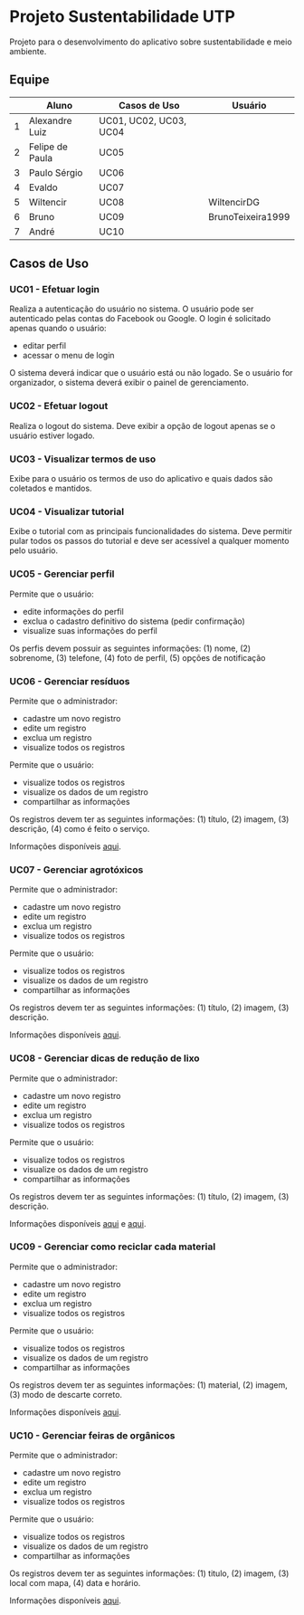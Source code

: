 # Projeto Sustentabilidade UTP

Projeto para o desenvolvimento do aplicativo sobre sustentabilidade e meio ambiente.

## Equipe

|   | Aluno                   | Casos de Uso                        | Usuário | 
|---|-------------------------|-------------------------------------|---------|
| 1 | Alexandre Luiz          | UC01, UC02, UC03, UC04              | |
| 2 | Felipe de Paula         | UC05                                | |
| 3 | Paulo Sérgio            | UC06                                | |
| 4 | Evaldo                  | UC07                                | |
| 5 | Wiltencir               | UC08                                | WiltencirDG |
| 6 | Bruno                   | UC09                                | BrunoTeixeira1999 |
| 7 | André                   | UC10                                | |

## Casos de Uso

### UC01 - Efetuar login

Realiza a autenticação do usuário no sistema. O usuário pode ser autenticado pelas contas do Facebook ou Google. O login é solicitado apenas quando o usuário:

 - editar perfil
 - acessar o menu de login
 
O sistema deverá indicar que o usuário está ou não logado. Se o usuário for organizador, o sistema deverá exibir o painel de gerenciamento.

### UC02 - Efetuar logout

Realiza o logout do sistema. Deve exibir a opção de logout apenas se o usuário estiver logado.

### UC03 - Visualizar termos de uso

Exibe para o usuário os termos de uso do aplicativo e quais dados são coletados e mantidos.

### UC04 - Visualizar tutorial

Exibe o tutorial com as principais funcionalidades do sistema. Deve permitir pular todos os passos do tutorial e deve ser acessível a qualquer momento pelo usuário.

### UC05 - Gerenciar perfil

Permite que o usuário: 

- edite informações do perfil
- exclua o cadastro definitivo do sistema (pedir confirmação)
- visualize suas informações do perfil

Os perfis devem possuir as seguintes informações: (1) nome, (2) sobrenome, (3) telefone, (4) foto de perfil, (5) opções de notificação

### UC06 - Gerenciar resíduos

Permite que o administrador: 

- cadastre um novo registro
- edite um registro
- exclua um registro
- visualize todos os registros

Permite que o usuário:

- visualize todos os registros
- visualize os dados de um registro
- compartilhar as informações

Os registros devem ter as seguintes informações: (1) título, (2) imagem, (3) descrição, (4) como é feito o serviço.

Informações disponíveis [aqui](http://www.curitiba.pr.gov.br/conteudo/sobre-a-limpeza-publica-smma/341).


### UC07 - Gerenciar agrotóxicos

Permite que o administrador: 

- cadastre um novo registro
- edite um registro
- exclua um registro
- visualize todos os registros

Permite que o usuário:

- visualize todos os registros
- visualize os dados de um registro
- compartilhar as informações

Os registros devem ter as seguintes informações: (1) título, (2) imagem, (3) descrição.

Informações disponíveis [aqui](http://sanagua.com.br/noticias/tipos-de-agrotoxicos-mais-utilizados-e-perigosos-183.html).

### UC08 - Gerenciar dicas de redução de lixo

Permite que o administrador: 

- cadastre um novo registro
- edite um registro
- exclua um registro
- visualize todos os registros

Permite que o usuário:

- visualize todos os registros
- visualize os dados de um registro
- compartilhar as informações

Os registros devem ter as seguintes informações: (1) título, (2) imagem, (3) descrição.

Informações disponíveis [aqui](http://www.curitiba.pr.gov.br/conteudo/reducao-de-lixo/1998) e [aqui](http://coletalixo.curitiba.pr.gov.br/lixo-reciclavel).

### UC09 - Gerenciar como reciclar cada material

Permite que o administrador: 

- cadastre um novo registro
- edite um registro
- exclua um registro
- visualize todos os registros

Permite que o usuário:

- visualize todos os registros
- visualize os dados de um registro
- compartilhar as informações

Os registros devem ter as seguintes informações: (1) material, (2) imagem, (3) modo de descarte correto.

Informações disponíveis [aqui](https://www.ecycle.com.br/component/content/article/44-guia-da-reciclagem/1741-guia-basico-da-reciclagem-saiba-como-reaproveitar-e-reciclar-uma-serie-de-itens-do-dia-a-dia.html).


### UC10 - Gerenciar feiras de orgânicos

Permite que o administrador: 

- cadastre um novo registro
- edite um registro
- exclua um registro
- visualize todos os registros

Permite que o usuário:

- visualize todos os registros
- visualize os dados de um registro
- compartilhar as informações

Os registros devem ter as seguintes informações: (1) titulo, (2) imagem, (3) local com mapa, (4) data e horário.

Informações disponíveis [aqui](http://www.curitiba.pr.gov.br/conteudo/feiras-feiras-organicas/265).

